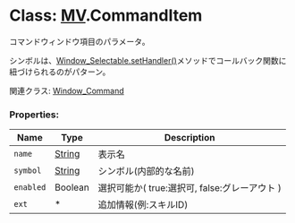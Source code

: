 # Class: [MV](MV.md).CommandItem
コマンドウィンドウ項目のパラメータ。

シンボルは、[Window_Selectable.setHandler()]([Window_Selectable.md#sethandler-symbol-method)メソッドでコールバック関数に紐づけられるのがパターン。

関連クラス: [Window_Command](Window_Command.md)

### Properties:

| Name | Type | Description |
| --- | --- | --- |
| `name` | [String](String.md) | 表示名 |
| `symbol` | [String](String.md) | シンボル(内部的な名前) |
| `enabled` | Boolean | 選択可能か( true:選択可, false:グレーアウト ) |
| `ext` | * | 追加情報(例:スキルID) |

